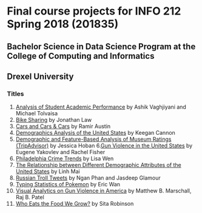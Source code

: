 # Final course projects for INFO 212 Spring 2018 (201835)
## Bachelor Science in Data Science Program at the College of Computing and Informatics
## Drexel University

### Titles
1. [Analysis of Student Academic Performance](https://github.com/INFO212Drexel/201835-final-projects/blob/master/Analysis-of-Student-Academic-Performance.ipynb) by Ashik Vaghjiyani and Michael Tolvaisa
2. [Bike Sharing](https://github.com/INFO212Drexel/201835-final-projects/blob/master/Bike-Sharing.ipynb) by Jonathan Law
3. [Cars and Cars & Cars](https://github.com/INFO212Drexel/201835-final-projects/blob/master/Cars-and-Cars-Cars.ipynb) by Ramir Austin
4. [Demographics Analysis of the United States](https://github.com/INFO212Drexel/201835-final-projects/blob/master/Demographic-analysis-US.ipynb) by Keegan Cannon
5. [Demographic and Feature-Based Analysis of Museum Ratings (TripAdvisor)](https://github.com/INFO212Drexel/201835-final-projects/blob/master/Demographic-and-feature-based-analysis-museum-ratings.ipynb) by Jessica Hoban
6.[Gun Violence in the United States](https://github.com/INFO212Drexel/201835-final-projects/blob/master/Gun-Violence-in-the-United-States.ipynb) by Eugene Yakovlev and Rachel Fisher
7. [Philadelphia Crime Trends](https://github.com/INFO212Drexel/201835-final-projects/blob/master/Philadelphia-Crime-Trends.ipynb) by Lisa Wen
8. [The Relationship between Different Demographic Attributes of the United States](https://github.com/INFO212Drexel/201835-final-projects/blob/master/Relationship-between-Different-Demographic-Attributes-of-US.ipynb) by Linh Mai
9. [Russian Troll Tweets](https://github.com/INFO212Drexel/201835-final-projects/blob/master/Russian-Troll-Tweets.ipynb) by Ngan Phan and Jasdeep Glamour
10. [Typing Statistics of Pokemon](https://github.com/INFO212Drexel/201835-final-projects/blob/master/Typing-Statistics-Pokemon.ipynb) by Eric Wan
11. [Visual Analytics on Gun Violence in America](https://github.com/INFO212Drexel/201835-final-projects/blob/master/Visual-Analytics-on-Gun-Violence-in-America.ipynb) by Matthew B. Marschall, Raj B. Patel
12. [Who Eats the Food We Grow?](https://github.com/INFO212Drexel/201835-final-projects/blob/master/Who-Eats-the-Food-We-Grow.ipynb) by Sita Robinson
